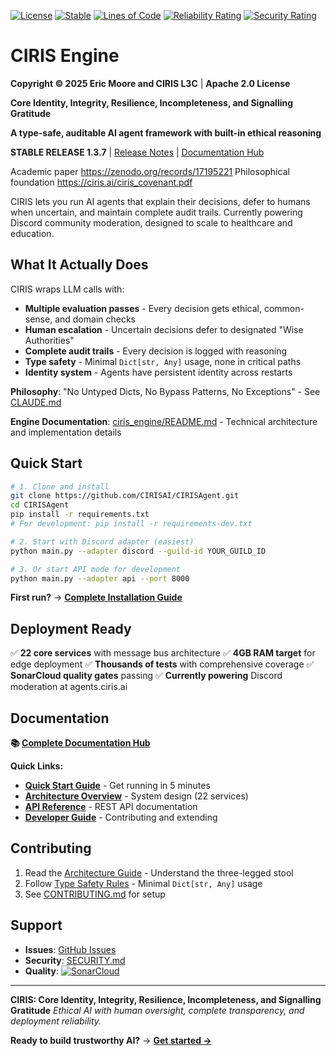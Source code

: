[![License](https://img.shields.io/badge/License-Apache%202.0-blue.svg)](LICENSE)
[![Stable](https://img.shields.io/badge/Status-STABLE-green.svg)](CHANGELOG.md)
[![Lines of Code](https://sonarcloud.io/api/project_badges/measure?project=CIRISAI_CIRISAgent&metric=ncloc)](https://sonarcloud.io/summary/new_code?id=CIRISAI_CIRISAgent)
[![Reliability Rating](https://sonarcloud.io/api/project_badges/measure?project=CIRISAI_CIRISAgent&metric=reliability_rating)](https://sonarcloud.io/summary/new_code?id=CIRISAI_CIRISAgent)
[![Security Rating](https://sonarcloud.io/api/project_badges/measure?project=CIRISAI_CIRISAgent&metric=security_rating)](https://sonarcloud.io/summary/new_code?id=CIRISAI_CIRISAgent)

# CIRIS Engine

**Copyright © 2025 Eric Moore and CIRIS L3C** | **Apache 2.0 License**

**Core Identity, Integrity, Resilience, Incompleteness, and Signalling Gratitude**

**A type-safe, auditable AI agent framework with built-in ethical reasoning**

**STABLE RELEASE 1.3.7** | [Release Notes](CHANGELOG.md) | [Documentation Hub](docs/README.md)

Academic paper https://zenodo.org/records/17195221
Philosophical foundation https://ciris.ai/ciris_covenant.pdf

CIRIS lets you run AI agents that explain their decisions, defer to humans when uncertain, and maintain complete audit trails. Currently powering Discord community moderation, designed to scale to healthcare and education.

## What It Actually Does

CIRIS wraps LLM calls with:
- **Multiple evaluation passes** - Every decision gets ethical, common-sense, and domain checks
- **Human escalation** - Uncertain decisions defer to designated "Wise Authorities"
- **Complete audit trails** - Every decision is logged with reasoning
- **Type safety** - Minimal `Dict[str, Any]` usage, none in critical paths
- **Identity system** - Agents have persistent identity across restarts

**Philosophy**: "No Untyped Dicts, No Bypass Patterns, No Exceptions" - See [CLAUDE.md](CLAUDE.md#core-philosophy-type-safety-first)

**Engine Documentation**: [ciris_engine/README.md](ciris_engine/README.md) - Technical architecture and implementation details

## Quick Start

```bash
# 1. Clone and install
git clone https://github.com/CIRISAI/CIRISAgent.git
cd CIRISAgent
pip install -r requirements.txt
# For development: pip install -r requirements-dev.txt

# 2. Start with Discord adapter (easiest)
python main.py --adapter discord --guild-id YOUR_GUILD_ID

# 3. Or start API mode for development
python main.py --adapter api --port 8000
```

**First run?** → **[Complete Installation Guide](docs/INSTALLATION.md)**

## Deployment Ready

✅ **22 core services** with message bus architecture
✅ **4GB RAM target** for edge deployment
✅ **Thousands of tests** with comprehensive coverage
✅ **SonarCloud quality gates** passing
✅ **Currently powering** Discord moderation at agents.ciris.ai

## Documentation

**📚 [Complete Documentation Hub](docs/README.md)**

**Quick Links:**
- **[Quick Start Guide](docs/QUICKSTART.md)** - Get running in 5 minutes
- **[Architecture Overview](docs/ARCHITECTURE.md)** - System design (22 services)
- **[API Reference](docs/API_SPEC.md)** - REST API documentation
- **[Developer Guide](docs/FOR_NERDS.md)** - Contributing and extending

## Contributing

1. Read the [Architecture Guide](docs/ARCHITECTURE.md) - Understand the three-legged stool
2. Follow [Type Safety Rules](CLAUDE.md#type-safety) - Minimal `Dict[str, Any]` usage
3. See [CONTRIBUTING.md](CONTRIBUTING.md) for setup

## Support

- **Issues**: [GitHub Issues](https://github.com/CIRISAI/CIRISAgent/issues)
- **Security**: [SECURITY.md](SECURITY.md)
- **Quality**: [![SonarCloud](https://sonarcloud.io/images/project_badges/sonarcloud-light.svg)](https://sonarcloud.io/summary/new_code?id=CIRISAI_CIRISAgent)

---

**CIRIS: Core Identity, Integrity, Resilience, Incompleteness, and Signalling Gratitude**
*Ethical AI with human oversight, complete transparency, and deployment reliability.*

**Ready to build trustworthy AI?** → **[Get started →](docs/README.md)**
